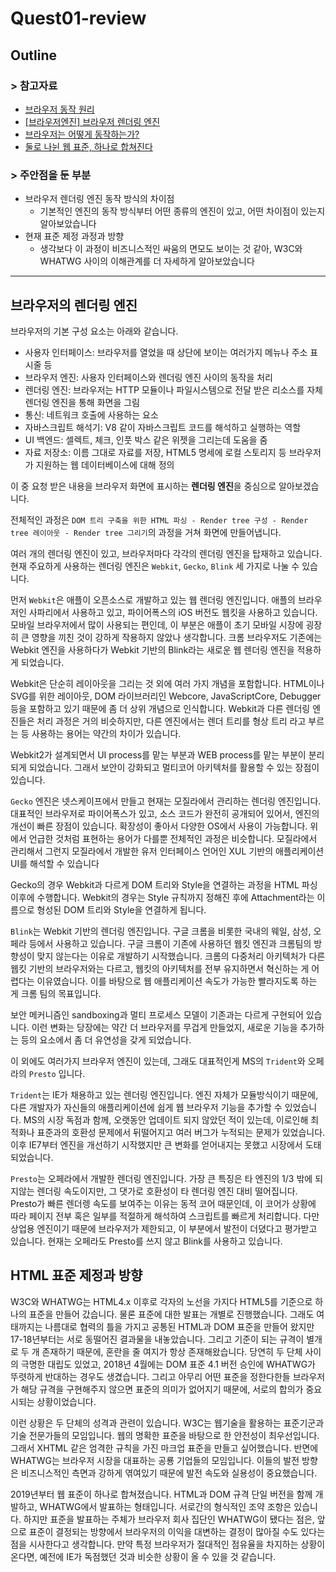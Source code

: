 # Quest01-review

## Outline

### > 참고자료

- [브라우저 동작 원리](https://www.slideshare.net/JinKyoungHeo/1-2-53043752)
- [[브라우저엔진] 브라우저 렌더링 엔진](https://12bme.tistory.com/208)
- [브라우저는 어떻게 동작하는가?](https://d2.naver.com/helloworld/59361)
- [둘로 나뉜 웹 표준, 하나로 합쳐진다](https://www.zdnet.co.kr/view/?no=20190531184644)



### > 주안점을 둔 부분

- 브라우저 렌더링 엔진 동작 방식의 차이점
  - 기본적인 엔진의 동작 방식부터 어떤 종류의 엔진이 있고, 어떤 차이점이 있는지 알아보았습니다
- 현재 표준 제정 과정과 방향
  - 생각보다 이 과정이 비즈니스적인 싸움의 면모도 보이는 것 같아, W3C와 WHATWG 사이의 이해관계를 더 자세하게 알아보았습니다

---



## 브라우저의 렌더링 엔진

브라우저의 기본 구성 요소는 아래와 같습니다.

- 사용자 인터페이스: 브라우저를 열었을 때 상단에 보이는 여러가지 메뉴나 주소 표시줄 등
- 브라우저 엔진: 사용자 인터페이스와 렌더링 엔진 사이의 동작을 처리
- 렌더링 엔진: 브라우저는 HTTP 모듈이나 파일시스템으로 전달 받은 리소스를 자체 렌더링 엔진을 통해 화면을 그림
- 통신: 네트워크 호출에 사용하는 요소
- 자바스크립트 해석기: V8 같이 자바스크립트 코드를 해석하고 실행하는 역할
- UI 백엔드: 셀렉트, 체크, 인풋 박스 같은 위젯을 그리는데 도움을 줌
- 자료 저장소: 이름 그대로 자료를 저장, HTML5 명세에 로컬 스토리지 등 브라우저가 지원하는 웹 데이터베이스에 대해 정의

이 중 요청 받은 내용을 브라우저 화면에 표시하는 **렌더링 엔진**을 중심으로 알아보겠습니다.

전체적인 과정은 `DOM 트리 구축을 위한 HTML 파싱 - Render tree 구성 - Render tree 레이아웃 - Render tree 그리기`의 과정을 거쳐 화면에 만들어냅니다.

여러 개의 렌더링 엔진이 있고, 브라우저마다 각각의 렌더링 엔진을 탑재하고 있습니다. 현재 주요하게 사용하는 렌더링 엔진은 `Webkit`, `Gecko`, `Blink` 세 가지로 나눌 수 있습니다.

먼저 `Webkit`은 애플이 오픈소스로 개발하고 있는 웹 렌더링 엔진입니다. 애플의 브라우저인 사파리에서 사용하고 있고, 파이어폭스의 iOS 버전도 웹킷을 사용하고 있습니다. 모바일 브라우저에서 많이 사용되는 편인데, 이 부분은 애플이 초기 모바일 시장에 굉장히 큰 영향을 끼친 것이 강하게 작용하지 않았나 생각합니다. 크롬 브라우저도 기존에는 Webkit 엔진을 사용하다가 Webkit 기반의 Blink라는 새로운 웹 렌더링 엔진을 적용하게 되었습니다.

Webkit은 단순히 레이아웃을 그리는 것 외에 여러 가지 개념을 포함합니다. HTML이나 SVG를 위한 레이아웃, DOM 라이브러리인 Webcore, JavaScriptCore, Debugger 등을 포함하고 있기 때문에 좀 더 상위 개념으로 인식합니다. Webkit과 다른 렌더링 엔진들은 처리 과정은 거의 비슷하지만, 다른 엔진에서는 렌더 트리를 형상 트리 라고 부르는 등 사용하는 용어는 약간의 차이가 있습니다.

Webkit2가 설계되면서 UI process를 맡는 부분과 WEB process를 맡는 부분이 분리되게 되었습니다. 그래서 보안이 강화되고 멀티코어 아키텍처를 활용할 수 있는 장점이 있습니다.

`Gecko` 엔진은 넷스케이프에서 만들고 현재는 모질라에서 관리하는 렌더링 엔진입니다. 대표적인 브라우저로 파이어폭스가 있고, 소스 코드가 완전히 공개되어 있어서, 엔진의 개선이 빠른 장점이 있습니다. 확장성이 좋아서 다양한 OS에서 사용이 가능합니다. 위에서 언급한 것처럼 표현하는 용어가 다를뿐 전체적인 과정은 비슷합니다. 모질라에서 관리해서 그런지 모질라에서 개발한 유저 인터페이스 언어인 XUL 기반의 애플리케이션 UI를 해석할 수 있습니다

Gecko의 경우 Webkit과 다르게 DOM 트리와 Style을 연결하는 과정을 HTML 파싱 이후에 수행합니다. Webkit의 경우는 Style 규칙까지 정해진 후에 Attachment라는 이름으로 형성된 DOM 트리와 Style을 연결하게 됩니다.

`Blink`는 Webkit 기반의 렌더링 엔진입니다. 구글 크롬을 비롯한 국내의 웨일, 삼성, 오페라 등에서 사용하고 있습니다. 구글 크롬이 기존에 사용하던 웹킷 엔진과 크롬팀의 방향성이 맞지 않는다는 이유로 개발하기 시작했습니다. 크롬의 다중처리 아키텍처가 다른 웹킷 기반의 브라우저와는 다르고, 웹킷의 아키텍처를 전부 유지하면서 혁신하는 게 어렵다는 이유였습니다. 이를 바탕으로 웹 애플리케이션 속도가 가능한 빨라지도록 하는 게 크롬 팀의 목표입니다.

보안 메커니즘인 sandboxing과 멀티 프로세스 모델이 기존과는 다르게 구현되어 있습니다. 이런 변화는 당장에는 약간 더 브라우저를 무겁게 만들었지, 새로운 기능을 추가하는 등의 요소에서 좀 더 유연성을 갖게 되었습니다.

이 외에도 여러가지 브라우저 엔진이 있는데, 그래도 대표적인게 MS의 `Trident`와 오페라의 `Presto` 입니다.

`Trident`는 IE가 채용하고 있는 렌더링 엔진입니다. 엔진 자체가 모듈방식이기 때문에, 다른 개발자가 자신들의 애플리케이션에 쉽게 웹 브라우저 기능을 추가할 수 있었습니다. MS의 시장 독점과 함께, 오랫동안 업데이트 되지 않았던 적이 있는데, 이로인해 최적화나 표준과의 호환성 문제에서 뒤떨어지고 여러 버그가 누적되는 문제가 있었습니다. 이후 IE7부터 엔진을 개선하기 시작했지만 큰 변화를 얻어내지는 못했고 시장에서 도태되었습니다.

`Presto`는 오페라에서 개발한 렌더링 엔진입니다. 가장 큰 특징은 타 엔진의 1/3 밖에 되지않는 렌더링 속도이지만, 그 댓가로 호환성이 타 렌더링 엔진 대비 떨어집니다. Presto가 빠른 렌더렝 속도를 보여주는 이유는 동적 코어 때문인데, 이 코어가 상황에 따라 페이지 전부 혹은 일부를 적절하게 해석하여 스크립트를 빠르게 처리합니다. 다만 상업용 엔진이기 때문에 브라우저가 제한되고, 이 부분에서 발전이 더뎠다고 평가받고 있습니다. 현재는 오페라도 Presto를 쓰지 않고 Blink를 사용하고 있습니다.



## HTML 표준 제정과 방향

W3C와 WHATWG는 HTML4.x 이후로 각자의 노선을 가지다 HTML5를 기준으로 하나의 표준을 만들어 갔습니다. 물론 표준에 대한 발표는 개별로 진행했습니다. 그래도 여태까지는 나름대로 협력의 틀을 가지고 공통된 HTML과 DOM 표준을 만들어 왔지만 17-18년부터는 서로 동떨어진 결과물을 내놓았습니다. 그리고 기준이 되는 규격이 별개로 두 개 존재하기 때문에, 혼란을 줄 여지가 항상 존재해왔습니다. 당연히 두 단체 사이의 극명한 대립도 있었고, 2018년 4월에는 DOM 표준 4.1 버전 승인에 WHATWG가 뚜렷하게 반대하는 경우도 생겼습니다. 그리고 아무리 어떤 표준을 정한다한들 브라우저가 해당 규격을 구현해주지 않으면 표준의 의미가 없어지기 때문에, 서로의 합의가 중요시되는 상황이었습니다.

이런 상황은 두 단체의 성격과 관련이 있습니다. W3C는 웹기술을 활용하는 표준기군과 기술 전문가들의 모임입니다. 웹의 명확한 표준을 바탕으로 한 안전성이 최우선입니다. 그래서 XHTML 같은 엄격한 규칙을 가진 마크업 표준을 만들고 싶어했습니다. 반면에 WHATWG는 브라우저 시장을 대표하는 공룡 기업들의 모임입니다. 이들의 발전 방향은 비즈니스적인 측면과 강하게 엮여있기 때문에 발전 속도와 실용성이 중요했습니다.

2019년부터 웹 표준이 하나로 합쳐졌습니다. HTML과 DOM 규격 단일 버전을 함께 개발하고, WHATWG에서 발표하는 형태입니다. 서로간의 형식적인 조약 조항은 있습니다. 하지만 표준을 발표하는 주체가 브라우저 회사 집단인 WHATWG이 됐다는 점은, 앞으로 표준이 결정되는 방향에서 브라우저의 이익을 대변하는 결정이 많아질 수도 있다는 점을 시사한다고 생각합니다. 만약 특정 브라우저가 절대적인 점유율을 차지하는 상황이 온다면,  예전에 IE가 독점했던 것과 비슷한 상황이 올 수 있을 것 같습니다.

